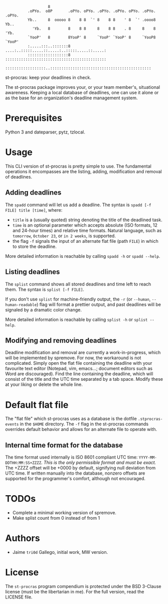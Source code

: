                        8
              .oPYo.  o8P       .oPYo. oPYo. .oPYo. .oPYo. oPYo. .oPYo. .oPYo.
              Yb..     8  ooooo 8    8 8  `' 8    8 8    ' 8  `' .oooo8 Yb..
                'Yb.   8        8    8 8     8    8 8    . 8     8    8   'Yb.
              `YooP'   8        8YooP' 8     `YooP' `YooP' 8     `YooP8 `YooP'
              :.....:::..:::::::8 ....:..:::::.....::.....:..:::::.....::.....:
              ::::::::::::::::::8 :::::::::::::::::::::::::::::::::::::::::::::
              ::::::::::::::::::..:::::::::::::::::::::::::::::::::::::::::::::
st-procras: keep your deadlines in check.

The st-procras package improves your, or your team member's, situational awareness. Keeping a local database of deadlines, one can use it alone or as the base for
an organization's deadline management system.

# Prerequisites
Python 3 and dateparser, pytz, tzlocal.

# Usage
This CLI version of st-procras is pretty simple to use. The fundamental operations it encompasses
are the listing, adding, modification and removal of deadlines.

## Adding deadlines
The `spadd` command will let us add a deadline. The syntax is `spadd [-f FILE] title [time]`,
where:
* `title` is a (usually quoted) string denoting the title of the deadlined task.
* `time` is an optional parameter which accepts absolute (ISO formats, 12 and 24-hour times) and relative
time formats. Natural language, such as `tomorrow`, `October 23`, or `in 2 weeks`, is supported.
* the flag `-f` signals the input of an alternate flat file (path `FILE`) in which to store the deadline.

More detailed information is reachable by calling `spadd -h` or `spadd --help`.

## Listing deadlines
The `splist` command shows all stored deadlines and time left to reach them. The syntax is `splist [-f FILE]`.

If you don't use `splist` for machine-friendly output, the `-r` (or `--human`, `--human-readable`) flag will format a prettier output, and past deadlines will be signaled by a dramatic color change. 

More detailed information is reachable by calling `splist -h` or `splist --help`.

## Modifying and removing deadlines
Deadline modification and removal are currently a work-in-progress, which will be implemented by spremove. For now, the workaround is not complicated.
Simply open the flat file containing the deadline with your favourite text editor (Notepad, vim, emacs...;
document editors such as Word are discouraged). Find the line containing the deadline, which will consist
of the title and the UTC time separated by a tab space. Modify these at your liking or delete the whole line.

# Default flat file
The "flat file" which st-procras uses as a database is the dotfile `.stprocras-events` in the `$HOME` directory.
The `-f` flag in the st-procras commands overrides default behavior and allows for an alternate file to operate with.

## Internal time format for the database
The time format used internally is ISO 8601 compliant UTC time: `YYYY-MM-DDTHH:MM:SS+ZZZZ`. *This is the only permissible format
and must be exact.*
The +ZZZZ offset will be +0000 by default, signifying null deviation from UTC time.
If written manually into the database, nonzero offsets are supported for the programmer's comfort, although not encouraged.

# TODOs
* Complete a minimal working version of spremove.
* Make splist count from 0 instead of from 1

# Authors
* Jaime `tri0d` Gallego, initial work, MW version.

# License
The `st-procras` program compendium is protected under the BSD 3-Clause license (must be the libertarian in me). For the full version, read the LICENSE file.
